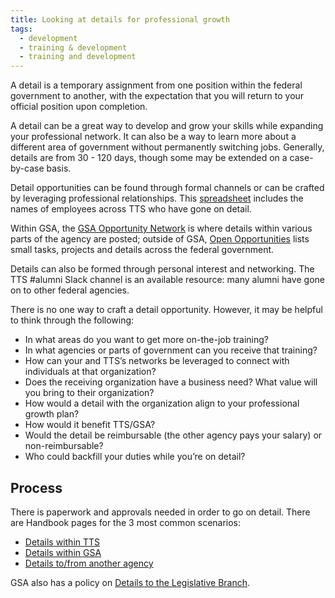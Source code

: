 ```yaml
---
title: Looking at details for professional growth
tags:
  - development
  - training & development
  - training and development
---
```


A detail is a temporary assignment from one position within the federal government to another, with the expectation that you will return to your official position upon completion.

A detail can be a great way to develop and grow your skills while expanding your professional network. It can also be a way to learn more about a different area of government without permanently switching jobs. Generally, details are from 30 - 120 days, though some may be extended on a case-by-case basis.

Detail opportunities can be found through formal channels or can be crafted by leveraging professional relationships. This [spreadsheet](https://docs.google.com/spreadsheets/d/1cF8SdNhZSBcZXQy566-ZLO5PWK_nVUYmgUGLGzlfq9k/edit#gid=0) includes the names of employees across TTS who have gone on detail.

Within GSA, the [GSA Opportunity Network](https://docs.google.com/spreadsheets/d/1tvUDjm9bV42kHF7M7C7ZqA1PnI5qICnI4WBqZOMvDbU/edit) is where details within various parts of the agency are posted; outside of GSA, [Open Opportunities](https://openopps.usajobs.gov/) lists small tasks, projects and details across the federal government.

Details can also be formed through personal interest and networking. The TTS #alumni Slack channel is an available resource: many alumni have gone on to other federal agencies.

There is no one way to craft a detail opportunity. However, it may be helpful to think through the following:

- In what areas do you want to get more on-the-job training?
- In what agencies or parts of government can you receive that training?
- How can your and TTS’s networks be leveraged to connect with individuals at that organization?
- Does the receiving organization have a business need? What value will you bring to their organization?
- How would a detail with the organization align to your professional growth plan?
- How would it benefit TTS/GSA?
- Would the detail be reimbursable (the other agency pays your salary) or non-reimbursable?
- Who could backfill your duties while you’re on detail?

## Process

There is paperwork and approvals needed in order to go on detail. There are Handbook pages for the 3 most common scenarios:

- [Details within TTS]({{site.baseurl}}/assignee-detail/#posting-an-internal-role)
- [Details within GSA]({{site.baseurl}}/gsa-details/)
- [Details to/from another agency]({{site.baseurl}}/external-details/#going-on-an-external-detail)

GSA also has a policy on [Details to the Legislative Branch](https://www.gsa.gov/cdnstatic/HRM_9334.2_Detail_of_Employees_%28Posted_Version_-_Signed_on_-_7-8-2016%29_%23CC033627_%28Revised_3-7-2017%29.pdf).
